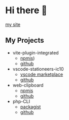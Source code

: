 # Hi there 👋
[my site](https://traineratwot.aytour.ru)
## My Projects
 - vite-plugin-integrated
   - [npmjs](https://www.npmjs.com/package/vite-plugin-integrated))
   - [github](https://github.com/Traineratwot/vite-plugin-integrated)
 - vscode-stationeers-ic10
   - [vscode marketplace](https://marketplace.visualstudio.com/items?itemName=Traineratwot.stationeers-ic10)
   - [github](https://github.com/Traineratwot/vscode-stationeers-ic10)
 - web-clipboard
   - [npmjs](https://www.npmjs.com/package/web-clipboard)
   - [github](https://github.com/Traineratwot/clipboard)
 - php-CLI
   - [packagist](https://packagist.org/packages/traineratwot/php-cli)
   - [github](https://github.com/traineratwot/php-cli)

<!--
**Traineratwot/Traineratwot** is a ✨ _special_ ✨ repository because its `README.md` (this file) appears on your GitHub profile.

Here are some ideas to get you started:

- 🔭 I’m currently working on ...
- 🌱 I’m currently learning ...
- 👯 I’m looking to collaborate on ...
- 🤔 I’m looking for help with ...
- 💬 Ask me about ...
- 📫 How to reach me: ...
- 😄 Pronouns: ...
- ⚡ Fun fact: ...
-->
